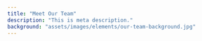 ```yaml
---
title: "Meet Our Team"
description: "This is meta description."
background: "assets/images/elements/our-team-background.jpg"
---
```


